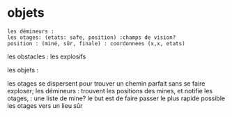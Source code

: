 # objets
    les démineurs : 
    les otages: (etats: safe, position) :champs de vision?
    position : (miné, sûr, finale) : coordonnees (x,x, etats)

les obstacles : les explosifs

les objets : 

les otages se dispersent pour trouver un chemin parfait sans se faire exploser; 
les démineurs : trouvent les positions des mines, et notifie les otages, : une liste de mine?
le but est de faire passer le plus rapide possible les otages vers un lieu sûr